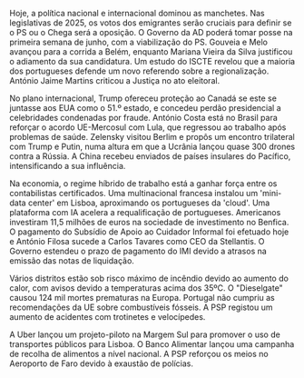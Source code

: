 Hoje, a política nacional e internacional dominou as manchetes. Nas legislativas de 2025, os votos dos emigrantes serão cruciais para definir se o PS ou o Chega será a oposição. O Governo da AD poderá tomar posse na primeira semana de junho, com a viabilização do PS. Gouveia e Melo avançou para a corrida a Belém, enquanto Mariana Vieira da Silva justificou o adiamento da sua candidatura. Um estudo do ISCTE revelou que a maioria dos portugueses defende um novo referendo sobre a regionalização. António Jaime Martins criticou a Justiça no ato eleitoral.

No plano internacional, Trump ofereceu proteção ao Canadá se este se juntasse aos EUA como o 51.º estado, e concedeu perdão presidencial a celebridades condenadas por fraude. António Costa está no Brasil para reforçar o acordo UE-Mercosul com Lula, que regressou ao trabalho após problemas de saúde. Zelensky visitou Berlim e propôs um encontro trilateral com Trump e Putin, numa altura em que a Ucrânia lançou quase 300 drones contra a Rússia. A China recebeu enviados de países insulares do Pacífico, intensificando a sua influência.

Na economia, o regime híbrido de trabalho está a ganhar força entre os contabilistas certificados. Uma multinacional francesa instalou um 'mini-data center' em Lisboa, aproximando os portugueses da 'cloud'. Uma plataforma com IA acelera a requalificação de portugueses. Americanos investiram 11,5 milhões de euros na sociedade de investimento no Benfica. O pagamento do Subsídio de Apoio ao Cuidador Informal foi efetuado hoje e António Filosa sucede a Carlos Tavares como CEO da Stellantis. O Governo estendeu o prazo de pagamento do IMI devido a atrasos na emissão das notas de liquidação.

Vários distritos estão sob risco máximo de incêndio devido ao aumento do calor, com avisos devido a temperaturas acima dos 35ºC. O "Dieselgate" causou 124 mil mortes prematuras na Europa. Portugal não cumpriu as recomendações da UE sobre combustíveis fósseis. A PSP registou um aumento de acidentes com trotinetes e velocípedes.

A Uber lançou um projeto-piloto na Margem Sul para promover o uso de transportes públicos para Lisboa. O Banco Alimentar lançou uma campanha de recolha de alimentos a nível nacional. A PSP reforçou os meios no Aeroporto de Faro devido à exaustão de polícias.